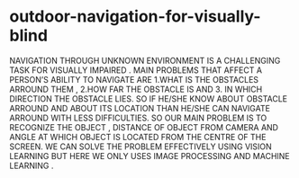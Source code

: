 # outdoor-navigation-for-visually-blind
NAVIGATION THROUGH UNKNOWN ENVIRONMENT IS A CHALLENGING TASK FOR VISUALLY IMPAIRED . MAIN PROBLEMS THAT AFFECT A PERSON’S ABILITY TO NAVIGATE ARE 1.WHAT IS THE OBSTACLES ARROUND THEM , 2.HOW FAR THE OBSTACLE IS AND 3. IN WHICH DIRECTION THE OBSTACLE LIES. SO IF HE/SHE KNOW ABOUT OBSTACLE ARROUND AND ABOUT ITS LOCATION THAN HE/SHE CAN NAVIGATE ARROUND WITH LESS DIFFICULTIES. SO OUR MAIN PROBLEM IS TO RECOGNIZE THE OBJECT , DISTANCE OF OBJECT FROM CAMERA AND ANGLE AT WHICH OBJECT IS LOCATED FROM THE CENTRE OF THE SCREEN. WE CAN SOLVE THE PROBLEM EFFECTIVELY USING VISION LEARNING BUT HERE WE ONLY USES IMAGE PROCESSING AND MACHINE LEARNING .
